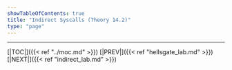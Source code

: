```yaml
---
showTableOfContents: true
title: "Indirect Syscalls (Theory 14.2)"
type: "page"
---
```





---
[|TOC|]({{< ref "../moc.md" >}})
[|PREV|]({{< ref "hellsgate_lab.md" >}})
[|NEXT|]({{< ref "indirect_lab.md" >}})